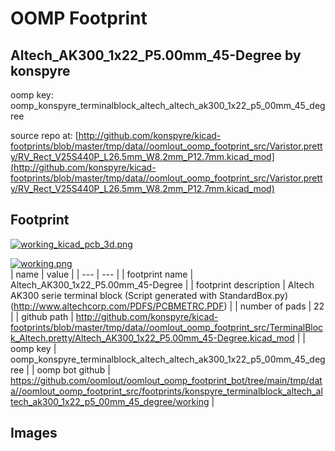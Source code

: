 # OOMP Footprint  
## Altech_AK300_1x22_P5.00mm_45-Degree  by konspyre  
  
oomp key: oomp_konspyre_terminalblock_altech_altech_ak300_1x22_p5_00mm_45_degree  
  
source repo at: [http://github.com/konspyre/kicad-footprints/blob/master/tmp/data//oomlout_oomp_footprint_src/Varistor.pretty/RV_Rect_V25S440P_L26.5mm_W8.2mm_P12.7mm.kicad_mod](http://github.com/konspyre/kicad-footprints/blob/master/tmp/data//oomlout_oomp_footprint_src/Varistor.pretty/RV_Rect_V25S440P_L26.5mm_W8.2mm_P12.7mm.kicad_mod)  
## Footprint  
  
[![working_kicad_pcb_3d.png](working_kicad_pcb_3d_600.png)](working_kicad_pcb_3d.png)  
  
[![working.png](working_600.png)](working.png)  
| name | value | 
| --- | --- | 
| footprint name | Altech_AK300_1x22_P5.00mm_45-Degree | 
| footprint description | Altech AK300 serie terminal block (Script generated with StandardBox.py) (http://www.altechcorp.com/PDFS/PCBMETRC.PDF) | 
| number of pads | 22 | 
| github path | http://github.com/konspyre/kicad-footprints/blob/master/tmp/data//oomlout_oomp_footprint_src/TerminalBlock_Altech.pretty/Altech_AK300_1x22_P5.00mm_45-Degree.kicad_mod | 
| oomp key | oomp_konspyre_terminalblock_altech_altech_ak300_1x22_p5_00mm_45_degree | 
| oomp bot github | https://github.com/oomlout/oomlout_oomp_footprint_bot/tree/main/tmp/data//oomlout_oomp_footprint_src/footprints/konspyre_terminalblock_altech_altech_ak300_1x22_p5_00mm_45_degree/working | 
## Images  
